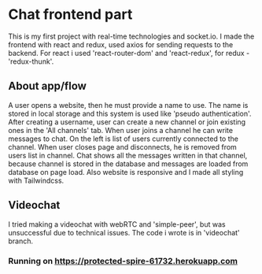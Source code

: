 # Chat frontend part

This is my first project with real-time technologies and socket.io.
I made the frontend with react and redux, used axios for sending requests to the backend.
For react i used 'react-router-dom' and 'react-redux', for redux - 'redux-thunk'.

## About app/flow
A user opens a website, then he must provide a name to use. The name is stored in local storage and this
system is used like 'pseudo authentication'.
After creating a username, user can create a new channel or join existing ones in the 'All channels' tab.
When user joins a channel he can write messages to chat.
On the left is list of users currently connected to the channel.
When user closes page and disconnects, he is removed from users list in channel.
Chat shows all the messages written in that channel, because channel is stored in the database and
messages are loaded from database on page load.
Also website is responsive and I made all styling with Tailwindcss.

## Videochat
I tried making a videochat with webRTC and 'simple-peer', but was unsuccessful due to technical issues.
The code i wrote is in 'videochat' branch.


### Running on https://protected-spire-61732.herokuapp.com
